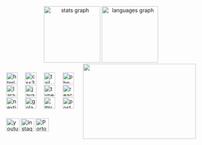 <marquee><h2 align="center">Hi 👋! My name is Raihan</h2></marquee>

###

<div align="center">
  <img src="https://github-readme-stats.vercel.app/api?username=RaihanAZaki&hide_title=false&hide_rank=false&show_icons=true&include_all_commits=true&count_private=true&disable_animations=false&theme=dracula&locale=en&hide_border=false" height="150" alt="stats graph"  />
  <img src="https://github-readme-stats.vercel.app/api/top-langs?username=RaihanAZaki&locale=en&hide_title=false&layout=compact&card_width=320&langs_count=5&theme=dracula&hide_border=false" height="150" alt="languages graph"  />
</div>


<img align="right" height="200" width="300" src="https://media4.giphy.com/media/v1.Y2lkPTc5MGI3NjExZWphOGx3d3I3bXhsY2V6NGJnZWhwaTM5YTV4MGsxb2ZrZm43M2U2ciZlcD12MV9pbnRlcm5hbF9naWZfYnlfaWQmY3Q9Zw/bGgsc5mWoryfgKBx1u/giphy.webp"  />

###

<div align="left">
  <img src="https://skillicons.dev/icons?i=html" height="30" alt="html5 logo"  />
  <img width="12" />
  <img src="https://skillicons.dev/icons?i=css" height="30" alt="css3 logo"  />
  <img width="12" />
  <img src="https://skillicons.dev/icons?i=tailwind" height="30" alt="tailwindcss logo"  />
  <img width="12" />
  <img src="https://skillicons.dev/icons?i=php" height="30" alt="php logo"  />
  <img width="12" />
  <img src="https://skillicons.dev/icons?i=laravel" height="30" alt="laravel logo"  />
  <img width="12" />
  <img src="https://skillicons.dev/icons?i=js" height="30" alt="javascript logo"  />
  <img width="12" />
  <img src="https://skillicons.dev/icons?i=ts" height="30" alt="typescript logo"  />
  <img width="12" />
  <img src="https://skillicons.dev/icons?i=react" height="30" alt="react logo"  />
  <img width="12" />
  <img src="https://skillicons.dev/icons?i=nextjs" height="30" alt="nextjs logo"  />
  <img width="12" />
  <img src="https://skillicons.dev/icons?i=golang" height="30" alt="golang logo"  />
  <img width="12" />
  <img src="https://skillicons.dev/icons?i=mysql" height="30" alt="mysql logo"  />
  <img width="12" />
  <img src="https://skillicons.dev/icons?i=postgresql" height="30" alt="postgresql logo"  />
</div>

###

<div align="left">
  <a href="https://www.instagram.com/raihn.z/"><img src="https://img.shields.io/static/v1?message=Instagram&logo=instagram&label=&color=E4405F&logoColor=white&labelColor=&style=for-the-badge" height="35" alt="youtube logo"  /></a>
  <a href="https://www.linkedin.com/in/raihan-ashilz/"><img src="https://img.shields.io/static/v1?message=Linkedin&logo=linkedin&label=&color=0A66C2&logoColor=white&labelColor=&style=for-the-badge" height="35" alt="instagram logo"  /></a>
  <a href="https://portfolio-raihan-one.vercel.app"><img src="https://img.shields.io/static/v1?message=Portofolio&logo=list&label=&color=844CE7&logoColor=white&labelColor=&style=for-the-badge" height="35" alt="Portofolio logo"  /></a>
</div>



###
